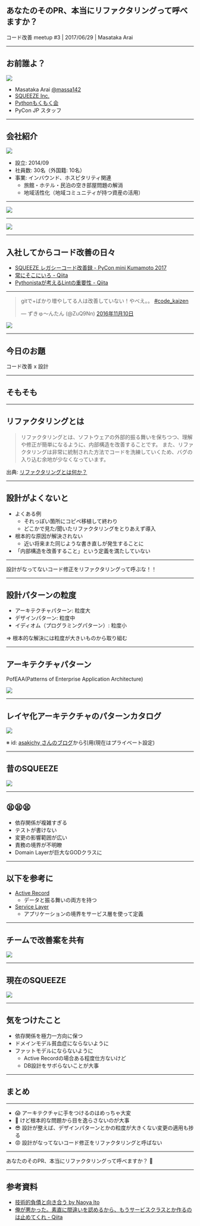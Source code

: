 ## あなたのそのPR、本当にリファクタリングって呼べますか？

コード改善 meetup #3 | 2017/06/29 | Masataka Arai

----

## お前誰よ？

![](img/massa142.png)

* Masataka Arai [@massa142][1]
* [SQUEEZE Inc.][2]
* [Pythonもくもく会][3]
* PyCon JP スタッフ

[1]: http://massa142.github.io/
[2]: https://squeeze-inc.co.jp/
[3]: https://mokupy.connpass.com/

----

## 会社紹介

![](img/squeeze.png)

* 設立: 2014/09
* 社員数: 30名（外国籍: 10名）
* 事業: インバウンド、ホスピタリティ関連
    * 旅館・ホテル・民泊の空き部屋問題の解消
    * 地域活性化（地域コミュニティが持つ資産の活用）

[1]: https://squeeze-inc.co.jp/

-----

![](img/pyconjp2017.png)

-----

![](img/sponsor.png)

----

## 入社してからコード改善の日々

* [SQUEEZE レガシーコード改善録 - PyCon mini Kumamoto 2017][1]
* [常にそこにいろ - Qiita][2]
* [Pythonistaが考えるLintの重要性 - Qiita][3]


[1]: https://massa142.github.io/pyconminikumamoto2017/#/
[2]: http://qiita.com/massa142/items/37b5cfd80daea5cac541
[3]: http://qiita.com/massa142/items/6639f9ecabcd84bbfe73

-----

<blockquote class="twitter-tweet" data-lang="ja"><p lang="ja" dir="ltr">gitで+ばかり増やしてる人は改善していない！やべえ。。 <a href="https://twitter.com/hashtag/code_kaizen?src=hash">#code_kaizen</a></p>&mdash; ずきゅ～んたん (@ZuQ9Nn) <a href="https://twitter.com/ZuQ9Nn/status/796689749809299456">2016年11月10日</a></blockquote>
<script async src="//platform.twitter.com/widgets.js" charset="utf-8"></script>

![](img/insights.png)

----

## 今日のお題

コード改善 x 設計

----

## そもそも

-----

## リファクタリングとは

> リファクタリングとは、ソフトウェアの外部的振る舞いを保ちつつ、理解や修正が簡単になるように、内部構造を改善することです。 また、リファクタリングは非常に統制された方法でコードを洗練していくため、バグの入り込む余地が少なくなっています。

出典: [リファクタリングとは何か？][1]

[1]: http://objectclub.jp/technicaldoc/refactoring/refact-what

-----

## 設計がよくないと

+ よくある例
  + それっぽい箇所にコピペ移植して終わり
  + どこかで見た/聞いたリファクタリングをとりあえず導入
+ 根本的な原因が解決されない
  + 近い将来また同じような書き直しが発生することに
+ 「内部構造を改善すること」という定義を満たしていない

-----

設計がなってないコード修正をリファクタリングって呼ぶな！！

----

## 設計パターンの粒度

+ アーキテクチャパターン: 粒度大
+ デザインパターン: 粒度中
+ イディオム（プログラミングパターン）: 粒度小

=> 根本的な解決には粒度が大きいものから取り組む

-----

## アーキテクチャパターン

PofEAA(Patterns of Enterprise Application Architecture)

![](img/pofeaa.png)

-----

## レイヤ化アーキテクチャのパターンカタログ

![](img/layered-architecture-patterns.png)

※ id: [asakichy さんのブログ][1]から引用(現在はプライベート設定)

[1]: http://d.hatena.ne.jp/asakichy/20110523/1306102859

----

## 昔のSQUEEZE

![](img/before.png)

-----

## 😫😫😫

+ 依存関係が複雑すぎる
+ テストが書けない
+ 変更の影響範囲が広い
+ 責務の境界が不明瞭
+ Domain Layerが巨大なGODクラスに

-----

## 以下を参考に

+ [Active Record][1]
  + データと振る舞いの両方を持つ
+ [Service Layer][2]
  + アプリケーションの境界をサービス層を使って定義

[1]: http://bliki-ja.github.io/pofeaa/ActiveRecord/
[2]: http://bliki-ja.github.io/pofeaa/ServiceLayer/

-----

## チームで改善案を共有

![](img/proposal.png)

-----

## 現在のSQUEEZE

![](img/after.png)

----

## 気をつけたこと

+ 依存関係を極力一方向に保つ
+ ドメインモデル貧血症にならないように
+ ファットモデルにならないように
    + Active Recordの場合ある程度仕方ないけど
    + DB設計をサボらないことが大事

----

## まとめ

-----

+ 😱 アーキテクチャに手をつけるのはめっちゃ大変
+ 😤 けど根本的な問題から目を逸らさないのが大事
+ 😎 設計が整えば、デザインパターンとかの粒度が大きくない変更の適用も捗る
+ 😡 設計がなってないコード修正をリファクタリングと呼ばない

-----

あなたのそのPR、本当にリファクタリングって呼べますか？ 🤔

----

## 参考資料

+ [技術的負債と向き合う by Naoya Ito][1]
+ [俺が悪かった。素直に間違いを認めるから、もうサービスクラスとか作るのは止めてくれ - Qiita][2]

[1]: https://speakerdeck.com/naoya/ji-shu-de-fu-zhai-toxiang-kihe-u
[2]: http://qiita.com/joker1007/items/25de535cd8bb2857a685

